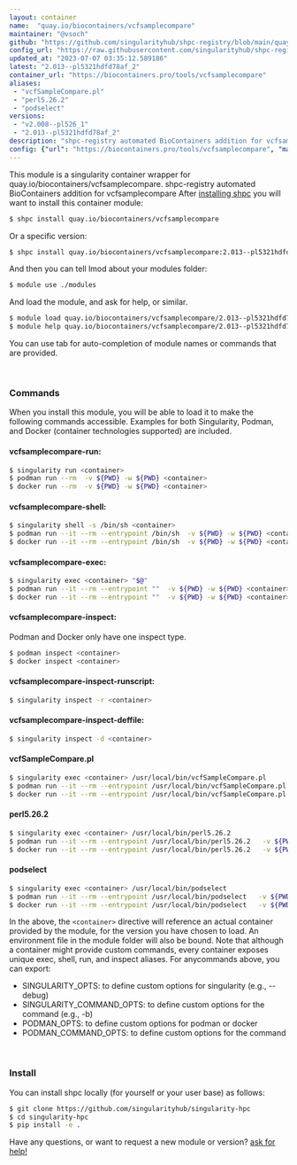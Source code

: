 ```yaml
---
layout: container
name:  "quay.io/biocontainers/vcfsamplecompare"
maintainer: "@vsoch"
github: "https://github.com/singularityhub/shpc-registry/blob/main/quay.io/biocontainers/vcfsamplecompare/container.yaml"
config_url: "https://raw.githubusercontent.com/singularityhub/shpc-registry/main/quay.io/biocontainers/vcfsamplecompare/container.yaml"
updated_at: "2023-07-07 03:35:12.589186"
latest: "2.013--pl5321hdfd78af_2"
container_url: "https://biocontainers.pro/tools/vcfsamplecompare"
aliases:
 - "vcfSampleCompare.pl"
 - "perl5.26.2"
 - "podselect"
versions:
 - "v2.008--pl526_1"
 - "2.013--pl5321hdfd78af_2"
description: "shpc-registry automated BioContainers addition for vcfsamplecompare"
config: {"url": "https://biocontainers.pro/tools/vcfsamplecompare", "maintainer": "@vsoch", "description": "shpc-registry automated BioContainers addition for vcfsamplecompare", "latest": {"2.013--pl5321hdfd78af_2": "sha256:c754c694c91834e4970c106e93f3b8e5d422dd08ca2be615a785aeff903b86f7"}, "tags": {"v2.008--pl526_1": "sha256:5118fbf7ed291e9b58be33f7cc2f023348ffc2607d63b1107060e56369fcc547", "2.013--pl5321hdfd78af_2": "sha256:c754c694c91834e4970c106e93f3b8e5d422dd08ca2be615a785aeff903b86f7"}, "docker": "quay.io/biocontainers/vcfsamplecompare", "aliases": {"vcfSampleCompare.pl": "/usr/local/bin/vcfSampleCompare.pl", "perl5.26.2": "/usr/local/bin/perl5.26.2", "podselect": "/usr/local/bin/podselect"}}
---
```


This module is a singularity container wrapper for quay.io/biocontainers/vcfsamplecompare.
shpc-registry automated BioContainers addition for vcfsamplecompare
After [installing shpc](#install) you will want to install this container module:


```bash
$ shpc install quay.io/biocontainers/vcfsamplecompare
```

Or a specific version:

```bash
$ shpc install quay.io/biocontainers/vcfsamplecompare:2.013--pl5321hdfd78af_2
```

And then you can tell lmod about your modules folder:

```bash
$ module use ./modules
```

And load the module, and ask for help, or similar.

```bash
$ module load quay.io/biocontainers/vcfsamplecompare/2.013--pl5321hdfd78af_2
$ module help quay.io/biocontainers/vcfsamplecompare/2.013--pl5321hdfd78af_2
```

You can use tab for auto-completion of module names or commands that are provided.

<br>

### Commands

When you install this module, you will be able to load it to make the following commands accessible.
Examples for both Singularity, Podman, and Docker (container technologies supported) are included.

#### vcfsamplecompare-run:

```bash
$ singularity run <container>
$ podman run --rm  -v ${PWD} -w ${PWD} <container>
$ docker run --rm  -v ${PWD} -w ${PWD} <container>
```

#### vcfsamplecompare-shell:

```bash
$ singularity shell -s /bin/sh <container>
$ podman run --it --rm --entrypoint /bin/sh  -v ${PWD} -w ${PWD} <container>
$ docker run --it --rm --entrypoint /bin/sh  -v ${PWD} -w ${PWD} <container>
```

#### vcfsamplecompare-exec:

```bash
$ singularity exec <container> "$@"
$ podman run --it --rm --entrypoint ""  -v ${PWD} -w ${PWD} <container> "$@"
$ docker run --it --rm --entrypoint ""  -v ${PWD} -w ${PWD} <container> "$@"
```

#### vcfsamplecompare-inspect:

Podman and Docker only have one inspect type.

```bash
$ podman inspect <container>
$ docker inspect <container>
```

#### vcfsamplecompare-inspect-runscript:

```bash
$ singularity inspect -r <container>
```

#### vcfsamplecompare-inspect-deffile:

```bash
$ singularity inspect -d <container>
```


#### vcfSampleCompare.pl

```bash
$ singularity exec <container> /usr/local/bin/vcfSampleCompare.pl
$ podman run --it --rm --entrypoint /usr/local/bin/vcfSampleCompare.pl   -v ${PWD} -w ${PWD} <container> -c " $@"
$ docker run --it --rm --entrypoint /usr/local/bin/vcfSampleCompare.pl   -v ${PWD} -w ${PWD} <container> -c " $@"
```


#### perl5.26.2

```bash
$ singularity exec <container> /usr/local/bin/perl5.26.2
$ podman run --it --rm --entrypoint /usr/local/bin/perl5.26.2   -v ${PWD} -w ${PWD} <container> -c " $@"
$ docker run --it --rm --entrypoint /usr/local/bin/perl5.26.2   -v ${PWD} -w ${PWD} <container> -c " $@"
```


#### podselect

```bash
$ singularity exec <container> /usr/local/bin/podselect
$ podman run --it --rm --entrypoint /usr/local/bin/podselect   -v ${PWD} -w ${PWD} <container> -c " $@"
$ docker run --it --rm --entrypoint /usr/local/bin/podselect   -v ${PWD} -w ${PWD} <container> -c " $@"
```



In the above, the `<container>` directive will reference an actual container provided
by the module, for the version you have chosen to load. An environment file in the
module folder will also be bound. Note that although a container
might provide custom commands, every container exposes unique exec, shell, run, and
inspect aliases. For anycommands above, you can export:

 - SINGULARITY_OPTS: to define custom options for singularity (e.g., --debug)
 - SINGULARITY_COMMAND_OPTS: to define custom options for the command (e.g., -b)
 - PODMAN_OPTS: to define custom options for podman or docker
 - PODMAN_COMMAND_OPTS: to define custom options for the command

<br>

### Install

You can install shpc locally (for yourself or your user base) as follows:

```bash
$ git clone https://github.com/singularityhub/singularity-hpc
$ cd singularity-hpc
$ pip install -e .
```

Have any questions, or want to request a new module or version? [ask for help!](https://github.com/singularityhub/singularity-hpc/issues)
